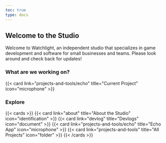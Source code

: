 ```yaml
---
toc: true
type: docs
---
```

## Welcome to the Studio
Welcome to Watchlight, an independent studio that specializes in game development and software for small businesses and teams. Please look around and check back for updates!

### What are we working on?
{{< card link="projects-and-tools/echo" title="Current Project" icon="microphone" >}}

### Explore
{{< cards >}}
  {{< card link="about" title="About the Studio" icon="identification" >}}
  {{< card link="devlog" title="Devlogs" icon="document" >}}
  {{< card link="projects-and-tools/echo" title="Echo App" icon="microphone" >}}
  {{< card link="projects-and-tools" title="All Projects" icon="folder" >}}
{{< /cards >}}